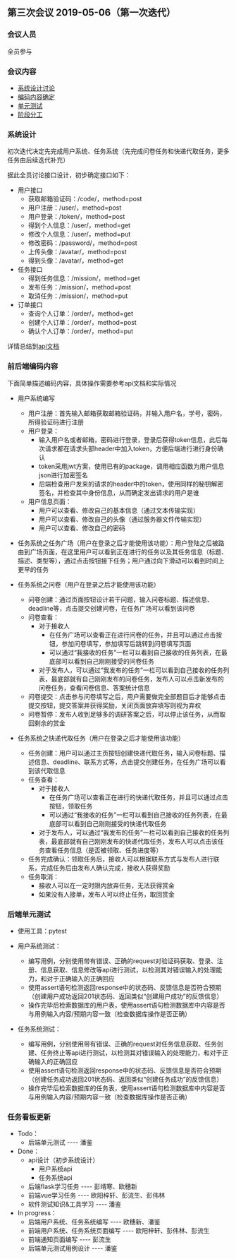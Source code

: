 
## 第三次会议 2019-05-06（第一次迭代）

### 会议人员

全员参与

### 会议内容

- [系统设计讨论](#系统设计)
- [编码内容确定](#前后端编码内容)
- [单元测试](#后端单元测试)
- [阶段分工](#任务看板更新)

### 系统设计

初次迭代决定先完成用户系统、任务系统（先完成问卷任务和快递代取任务，更多任务由后续迭代补充）

据此全员讨论接口设计，初步确定接口如下：

- 用户接口
  - 获取邮箱验证码：/code/，method=post
  - 用户注册：/user/，method=post
  - 用户登录：/token/，method=post
  - 得到个人信息：/user/，method=get
  - 修改个人信息：/user/，method=put
  - 修改密码：/password/，method=post
  - 上传头像：/avatar/，method=post
  - 得到头像：/avatar/，method=get
- 任务接口
  - 得到任务信息：/mission/，method=get
  - 发布任务：/mission/，method=post
  - 取消任务：/mission/，method=put
- 订单接口
  - 查询个人订单：/order/，method=get
  - 创建个人订单：/order/，method=post
  - 确认个人订单：/order/，method=put

详情总结到[api文档](https://sysuswsad.github.io/mission_craft/api.html)

### 前后端编码内容
下面简单描述编码内容，具体操作需要参考api文档和实际情况
- 用户系统编写
  - 用户注册：首先输入邮箱获取邮箱验证码，并输入用户名，学号，密码，所得验证码进行注册
  - 用户登录：
    - 输入用户名或者邮箱，密码进行登录，登录后获得token信息，此后每次请求都在请求头部header中加入token，方便后端进行进行身份确认
    - token采用jwt方案，使用已有的package，调用相应函数为用户信息json进行加密签名
    - 后端检查用户发来的请求的header中的token，使用同样的秘钥解密签名，并检查其中身份信息，从而确定发出请求的用户是谁
  - 用户信息页面：
    - 用户可以查看、修改自己的基本信息（通过文本传输实现）
    - 用户可以查看、修改自己的头像（通过服务器文件传输实现）
    - 用户可以查看、修改自己的密码

- 任务系统之任务广场（用户在登录之后才能使用该功能）：用户登陆之后被路由到广场页面，在这里用户可以看到正在进行的任务以及其任务信息（标题、描述、类型等），通过点击按钮接下任务；用户通过向下滑动可以看到时间上更早的任务

- 任务系统之问卷（用户在登录之后才能使用该功能）
  - 问卷创建：通过页面按钮设计若干问题，输入问卷标题、描述信息、deadline等，点击提交创建问卷，在任务广场可以看到该问卷
  - 问卷查看：
    - 对于接收人
      - 在任务广场可以查看正在进行问卷的任务，并且可以通过点击按钮，参加问卷填写，参加填写后跳转到问卷填写页面
      - 可以通过“我接收的任务”一栏可以看到自己接收的任务列表，在最底部可以看到自己刚刚接受的问卷任务
    - 对于发布人，可以通过“我发布的任务”一栏可以看到自己接收的任务列表，最底部就有自己刚刚发布的问卷任务，发布人可以点击新发布的问卷任务，查看问卷信息、答案统计信息
  - 问卷提交：点击参与问卷填写之后，用户需要做完全部题目后才能够点击提交按钮，提交答案并获得奖励，关闭页面放弃填写则视为弃权
  - 问卷暂停：发布人收到足够多的调研答案之后，可以停止该任务，从而取回剩余的赏金

- 任务系统之快递代取任务（用户在登录之后才能使用该功能）
  - 任务创建：用户可以通过主页按钮创建快递代取任务，输入问卷标题、描述信息、deadline、联系方式等，点击提交创建任务，在任务广场可以看到该代取信息
  - 任务查看：
    - 对于接收人
      - 在任务广场可以查看正在进行的快递代取任务，并且可以通过点击按钮，领取任务
      - 可以通过“我接收的任务”一栏可以看到自己接收的任务列表，在最底部可以看到自己刚刚接受的快递代取任务
    - 对于发布人，可以通过“我发布的任务”一栏可以看到自己接收的任务列表，最底部就有自己刚刚发布的快递代取任务，发布人可以点击该任务查看任务信息（是否被领取、任务进度等）
  - 任务完成确认：领取任务后，接收人可以根据联系方式与发布人进行联系，完成任务后由发布人确认完成，接收人获得奖励
  - 任务取消：
    - 接收人可以在一定时限内放弃任务，无法获得赏金
    - 如果没有人接单，发布人可以终止任务，取回赏金

### 后端单元测试

- 使用工具：pytest

- 用户系统测试：
  - 编写用例，分别使用带有错误、正确的request对验证码获取、登录、注册、信息获取、信息修改等api进行测试，以检测其对错误输入的处理能力，和对于正确输入的正确回应
  - 使用assert语句检测返回response中的状态码、反馈信息是否符合预期（创建用户成功返回201状态码、返回类似“创建用户成功”的反馈信息）
  - 操作完毕后检索数据库的用户表，使用assert语句检测数据库中内容是否与用例输入内容/预期内容一致（检查数据库操作是否正确）
- 任务系统测试：
  - 编写用例，分别使用带有错误、正确的request对任务信息获取、任务创建、任务终止等api进行测试，以检测其对错误输入的处理能力，和对于正确输入的正确回应
  - 使用assert语句检测返回response中的状态码、反馈信息是否符合预期（创建任务成功返回201状态码、返回类似“创建任务成功”的反馈信息）
  - 操作完毕后检索数据库的任务表，使用assert语句检测数据库中内容是否与用例输入内容/预期内容一致（检查数据库操作是否正确）

### 任务看板更新

- Todo：
  - 后端单元测试 ---- 潘鉴
- Done：
  - api设计（初步系统设计）
    - 用户系统api
    - 任务系统api
  - 后端flask学习任务 ---- 彭靖寒、欧穗新
  - 前端vue学习任务 ---- 欧阳梓轩、彭流生、彭伟林
  - 软件测试知识&工具学习 ---- 潘鉴
- In progress：
  - 后端用户系统、任务系统编写 ---- 欧穗新、潘鉴
  - 前端用户系统、任务系统页面编写 ---- 欧阳梓轩、彭伟林、彭流生
  - 前端通知页面编写 ---- 彭流生
  - 后端单元测试用例设计 ---- 潘鉴
